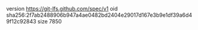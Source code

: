 version https://git-lfs.github.com/spec/v1
oid sha256:2f7ab2488906b947a4ae0482bd2404e29017d167e3b9e1df39a6d49f12c92843
size 7850
